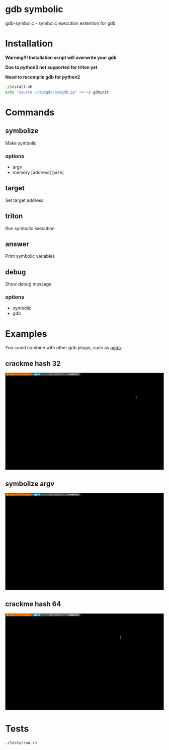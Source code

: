 # gdb symbolic

gdb-symbolic - symbolic execution extention for gdb

# Installation

**Warning!!! Installation script will overwrite your gdb**

**Due to python3 not supported for triton yet**

**Need to recompile gdb for python2**

```bash
./install.sh
echo "source ~/symgdb/symgdb.py" >> ~/.gdbinit
```

# Commands

## symbolize

Make symbolic

### options

- argv
- memory [address] [size]

## target

Set target address

## triton

Run symbolic execution

## answer 

Print symbolic variables 

## debug

Show debug message

### options

- symbolic
- gdb

# Examples

You could combine with other gdb plugin, such as [peda](https://github.com/longld/peda).

## crackme hash 32

![crackme hash 32](./demo_videos/crackme-hash-32.gif)

## symbolize argv

![symbolize argv](./demo_videos/symbolize-argv.gif)

## crackme hash 64

![crackme hash 32](./demo_videos/crackme-hash-64.gif)

# Tests

```bash
./tests/run.sh
```
